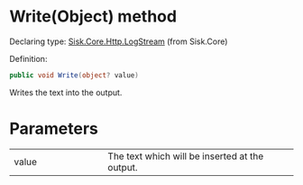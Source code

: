 <!--

Copyrights 2023 Sisk Framework - CypherPotato
Published under MIT license

!!! DO NOT EDIT THIS FILE !!!
This file was generated by a tool in the Sisk package. To edit the information in this documentation,
edit the XML documentation present in the Sisk source code.

-->


# Write(Object) method

Declaring type: [Sisk.Core.Http.LogStream](/read?q=/contents/spec/Sisk.Core.Http.LogStream.md) (from Sisk.Core)


Definition:

```cs
public void Write(object? value)
```

Writes the text into the output.


# Parameters

<table>
    <tbody>
<tr>
    <td width="33%">value</td>
    <td>The text which will be inserted at the output.</td>
</tr>
    </tbody>
</table>
